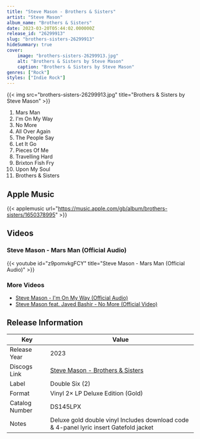 ```yaml
---
title: "Steve Mason - Brothers & Sisters"
artist: "Steve Mason"
album_name: "Brothers & Sisters"
date: 2023-03-20T05:44:02.000000Z
release_id: "26299913"
slug: "brothers-sisters-26299913"
hideSummary: true
cover:
    image: "brothers-sisters-26299913.jpg"
    alt: "Brothers & Sisters by Steve Mason"
    caption: "Brothers & Sisters by Steve Mason"
genres: ["Rock"]
styles: ["Indie Rock"]
---
```


{{< img src="brothers-sisters-26299913.jpg" title="Brothers & Sisters by Steve Mason" >}}

<!-- section break -->

1. Mars Man
2. I'm On My Way
3. No More
4. All Over Again
5. The People Say
6. Let It Go
7. Pieces Of Me
8. Travelling Hard
9. Brixton Fish Fry
10. Upon My Soul
11. Brothers & Sisters

<!-- section break -->




## Apple Music
{{< applemusic url="https://music.apple.com/gb/album/brothers-sisters/1650378995" >}}





## Videos
### Steve Mason - Mars Man (Official Audio)
{{< youtube id="z9pomvkgFCY" title="Steve Mason - Mars Man (Official Audio)" >}}<br>

### More Videos

- [Steve Mason - I'm On My Way (Official Audio)](https://www.youtube.com/watch?v=-Z3hZDb8R7o)
- [Steve Mason feat. Javed Bashir - No More (Official Video)](https://www.youtube.com/watch?v=PpUFg8odzPw)


## Release Information
|  Key           | Value                                                |
| ---------------| ---------------------------------------------------- |
| Release Year   | 2023                                   |
| Discogs Link   | [Steve Mason - Brothers & Sisters](https://www.discogs.com/release/26299913-Steve-Mason-Brothers-Sisters) |
| Label          | Double Six (2) |
| Format         | Vinyl 2× LP Deluxe Edition (Gold) |
| Catalog Number | DS145LPX |
| Notes | Deluxe gold double vinyl Includes download code & 4-panel lyric insert  Gatefold jacket |